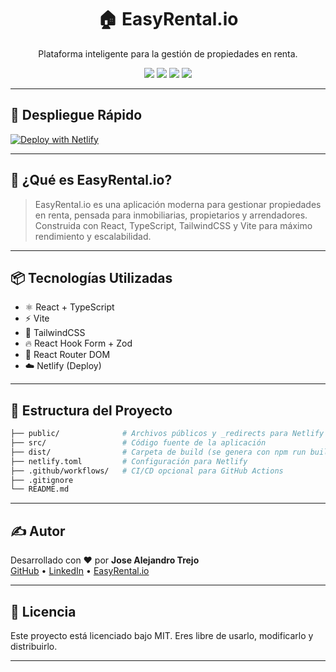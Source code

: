 
<h1 align="center">🏠 EasyRental.io</h1>
<p align="center">
  Plataforma inteligente para la gestión de propiedades en renta.
</p>

<p align="center">
  <img src="https://img.shields.io/badge/Made%20by-Jose%20Alejandro%20Trejo-blueviolet?style=for-the-badge" />
  <img src="https://img.shields.io/badge/Deploy%20to%20Netlify-success?logo=netlify&style=for-the-badge" />
  <img src="https://img.shields.io/badge/Framework-React-blue?style=for-the-badge&logo=react" />
  <img src="https://img.shields.io/badge/Build-Vite-646CFF?style=for-the-badge&logo=vite" />
</p>

---

## 🚀 Despliegue Rápido

[![Deploy with Netlify](https://www.netlify.com/img/deploy/button.svg)](https://app.netlify.com/start)

---

## 🧠 ¿Qué es EasyRental.io?

> EasyRental.io es una aplicación moderna para gestionar propiedades en renta, pensada para inmobiliarias, propietarios y arrendadores.  
> Construida con React, TypeScript, TailwindCSS y Vite para máximo rendimiento y escalabilidad.

---

## 📦 Tecnologías Utilizadas

- ⚛️ React + TypeScript
- ⚡ Vite
- 🎨 TailwindCSS
- 🔥 React Hook Form + Zod
- 📡 React Router DOM
- ☁️ Netlify (Deploy)

---

## 📁 Estructura del Proyecto

```bash
├── public/              # Archivos públicos y _redirects para Netlify
├── src/                 # Código fuente de la aplicación
├── dist/                # Carpeta de build (se genera con npm run build)
├── netlify.toml         # Configuración para Netlify
├── .github/workflows/   # CI/CD opcional para GitHub Actions
├── .gitignore
└── README.md
```

---

## ✍️ Autor

Desarrollado con ❤️ por **Jose Alejandro Trejo**  
[GitHub](https://github.com/) • [LinkedIn](https://linkedin.com/) • [EasyRental.io](https://easyrental.io)

---

## 📜 Licencia

Este proyecto está licenciado bajo MIT. Eres libre de usarlo, modificarlo y distribuirlo.

---

